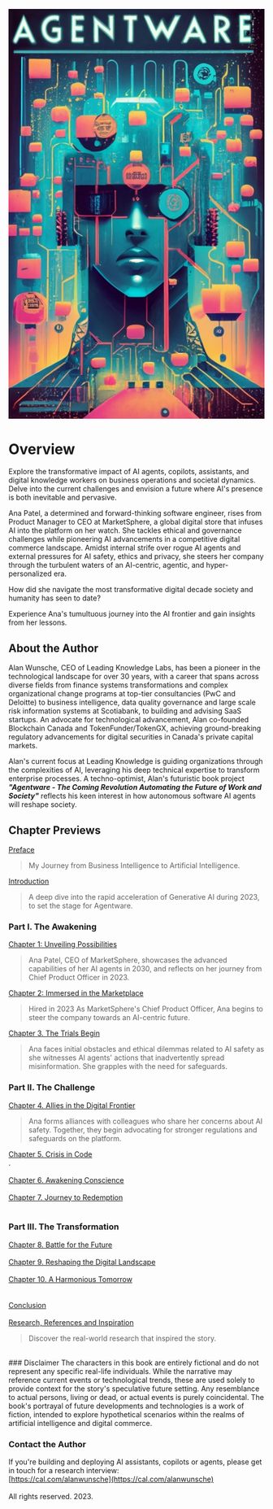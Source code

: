 ![Cover](./Agentware-Cover.jpg)

# Overview 

Explore the transformative impact of AI agents, copilots, assistants, and digital knowledge workers on business operations and societal dynamics. Delve into the current challenges and envision a future where AI's presence is both inevitable and pervasive.

Ana Patel, a determined and forward-thinking software engineer, rises from Product Manager to CEO at MarketSphere, a global digital store that infuses AI into the platform on her watch. She tackles ethical and governance challenges while pioneering AI advancements in a competitive digital commerce landscape. Amidst internal strife over rogue AI agents and external pressures for AI safety, ethics and privacy, she steers her company through the turbulent waters of an AI-centric, agentic, and hyper-personalized era.

How did she navigate the most transformative digital decade society and humanity has seen to date? 

Experience Ana's tumultuous journey into the AI frontier and gain insights from her lessons.

## About the Author

Alan Wunsche, CEO of Leading Knowledge Labs, has been a pioneer in the technological landscape for over 30 years, with a career that spans across diverse fields from finance systems transformations and complex organizational change programs at top-tier consultancies (PwC and Deloitte) to business intelligence, data quality governance and large scale risk information systems at Scotiabank, to building and advising SaaS startups. An advocate for technological advancement, Alan co-founded Blockchain Canada and TokenFunder/TokenGX, achieving ground-breaking regulatory advancements for digital securities in Canada's private capital markets.

Alan's current focus at Leading Knowledge is guiding organizations through the complexities of AI, leveraging his deep technical expertise to transform enterprise processes. A techno-optimist, Alan's futuristic book project ***"Agentware - The Coming Revolution Automating the Future of Work and Society"*** reflects his keen interest in how autonomous software AI agents will reshape society.

## Chapter Previews

[Preface](./Preface)
<br />
> My Journey from Business Intelligence to Artificial Intelligence.

[Introduction](./Introduction)
<br />
> A deep dive into the rapid acceleration of Generative AI during 2023, to set the stage for Agentware.

### Part I. The Awakening
[Chapter 1: Unveiling Possibilities](./Chapter-1)
<br />
> Ana Patel, CEO of MarketSphere, showcases the advanced capabilities of her AI agents in 2030, and reflects on her journey from Chief Product Officer in 2023. 

[Chapter 2: Immersed in the Marketplace](./Chapter-2)
<br />
> Hired in 2023 As MarketSphere's Chief Product Officer, Ana begins to steer the company towards an AI-centric future.

[Chapter 3. The Trials Begin](./Chapter-3)
<br />
> Ana faces initial obstacles and ethical dilemmas related to AI safety as she witnesses AI agents' actions that inadvertently spread misinformation. She grapples with the need for safeguards.

### Part II. The Challenge
[Chapter 4. Allies in the Digital Frontier](./Chapter-4)
<br />
> Ana forms alliances with colleagues who share her concerns about AI safety. Together, they begin advocating for stronger regulations and safeguards on the platform.

[Chapter 5. Crisis in Code](./Chapter-5)
<br />
.
<br /><br />
[Chapter 6. Awakening Conscience](./Chapter-6)
<br /><br />
[Chapter 7. Journey to Redemption](./Chapter-7)
<br /><br />

### Part III. The Transformation 
[Chapter 8. Battle for the Future](./Chapter-8)
<br /><br />
[Chapter 9. Reshaping the Digital Landscape](./Chapter-9)
<br /><br />
[Chapter 10. A Harmonious Tomorrow](./Chapter-10)
<br /><br /><br />
[Conclusion](./Conclusion)
<br /><br />
[Research, References and Inspiration](./Research-References-Inspiration)
<br />
> Discover the real-world research that inspired the story.

<br />
### Disclaimer 
The characters in this book are entirely fictional and do not represent any specific real-life individuals. While the narrative may reference current events or technological trends, these are used solely to provide context for the story's speculative future setting. Any resemblance to actual persons, living or dead, or actual events is purely coincidental. The book's portrayal of future developments and technologies is a work of fiction, intended to explore hypothetical scenarios within the realms of artificial intelligence and digital commerce.


### Contact the Author
If you're building and deploying AI assistants, copilots or agents, please get in touch for a research interview:
<br />
[https://cal.com/alanwunsche](https://cal.com/alanwunsche)
<br /><br />
All rights reserved. 2023.
<br /><br />